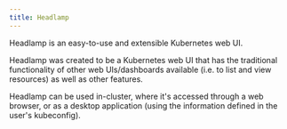```yaml
---
title: Headlamp
---
```


Headlamp is an easy-to-use and extensible Kubernetes web UI.

Headlamp was created to be a Kubernetes web UI that has the traditional functionality of other
web UIs/dashboards available (i.e. to list and view resources) as well as other features.

Headlamp can be used in-cluster, where it's accessed through a web browser,
or as a desktop application (using the information defined in the user's
kubeconfig).
